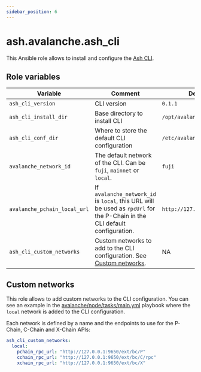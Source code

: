 ```yaml
---
sidebar_position: 6
---
```


# ash.avalanche.ash_cli

This Ansible role allows to install and configure the [Ash CLI](/docs/toolkit/ash-cli/introduction).

## Role variables

| Variable                     | Comment                                                                                                                   | Default value                    |
| ---------------------------- | ------------------------------------------------------------------------------------------------------------------------- | -------------------------------- |
| `ash_cli_version`            | CLI version                                                                                                               | `0.1.1`                          |
| `ash_cli_install_dir`        | Base directory to install CLI                                                                                             | `/opt/avalanche/ash-cli`         |
| `ash_cli_conf_dir`           | Where to store the default CLI configuration                                                                              | `/etc/avalanche/ash-cli/conf`    |
| `avalanche_network_id`       | The default network of the CLI. Can be `fuji`, `mainnet` or `local`.                                                      | `fuji`                           |
| `avalanche_pchain_local_url` | If `avalanche_network_id` is `local`, this URL will be used as `rpcUrl` for the P-Chain in the CLI default configuration. | `http://127.0.0.1:9650/ext/bc/P` |
| `ash_cli_custom_networks`    | Custom networks to add to the CLI configuration. See [Custom networks](#custom-networks).                                 | NA                               |

## Custom networks

This role allows to add custom networks to the CLI configuration. You can see an example in the [avalanche/node/tasks/main.yml](https://github.com/AshAvalanche/ansible-avalanche-collection/blob/main/roles/node/tasks/main.yml) playbook where the `local` network is added to the CLI configuration.

Each network is defined by a name and the endpoints to use for the P-Chain, C-Chain and X-Chain APIs:

```yaml title="local network definition"
ash_cli_custom_networks:
  local:
    pchain_rpc_url: "http://127.0.0.1:9650/ext/bc/P"
    cchain_rpc_url: "http://127.0.0.1:9650/ext/bc/C/rpc"
    xchain_rpc_url: "http://127.0.0.1:9650/ext/bc/X"
```
